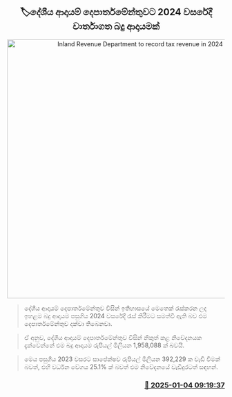 <p align='center'><b><h2 align='center' title='Inland Revenue Department to record tax revenue in 2024'>🏷දේශීය ආදායම් දෙපාර්තමේන්තුවට 2024 වසරේදී වාර්තාගත බදු ආදායමක්</h2></b></p>
<p align='center'><img src='https://helakuru.sgp1.cdn.digitaloceanspaces.com/esana/images/lib/inland-revenue-department.jpg' width='600' alt='Inland Revenue Department to record tax revenue in 2024'></p>

> දේශීය ආදායම් දෙපාර්තමේන්තුව විසින් ඉතිහාසයේ මෙතෙක් රැස්කරන ලද ඉහළම බදු ආදායම පසුගිය 2024 වසරේදී රැස් කිරීමට සමත්වී ඇති බව එම දෙපාර්තමේන්තුව දක්වා තිබෙනවා.

> ඒ අනුව, දේශීය ආදායම් දෙපාර්තමේන්තුව විසින් නිකුත් කළ නිවේදනයක දැක්වෙන්නේ එම බදු ආදායම රුපියල් මිලියන 1,958,088 ක් බවයි.

> මෙය පසුගිය 2023 වසරට සාපේක්ෂව රුපියල් මිලියන 392,229 ක වැඩි වීමක් බවත්, එහි වර්ධන වේගය 25.1% ක් බවත් එම නිවේදනයේ වැඩිදුරටත් සඳහන්.



<h3 align='right'><a href='https://www.helakuru.lk/esana/p/106320/'>📅 2025-01-04 09:19:37</a></h3>
